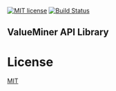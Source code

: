 
[![MIT license](http://img.shields.io/badge/license-MIT-brightgreen.svg)](http://opensource.org/licenses/MIT)
[![Build Status](https://travis-ci.org/ValueMiner/ng2-valueminer-connector.svg?branch=master)](https://travis-ci.org/ValueMiner/ng2-valueminer-connector)

## ValueMiner API Library

# License

[MIT](/LICENSE)
